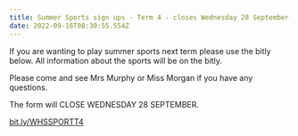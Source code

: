 ```yaml
---
title: Summer Sports sign ups - Term 4 - closes Wednesday 28 September
date: 2022-09-16T08:30:55.554Z
---
```

If you are wanting to play summer sports next term please use the bitly below. All information about the sports will be on the bitly.

Please come and see Mrs Murphy or Miss Morgan if you have any questions.

The form will CLOSE WEDNESDAY 28 SEPTEMBER.

[bit.ly/WHSSPORTT4](https://docs.google.com/forms/d/e/1FAIpQLSfxPLfDofXnvs_7IXzkWgkY3d98biz3Ba7q1e1D8Db2hBLuWQ/viewform)